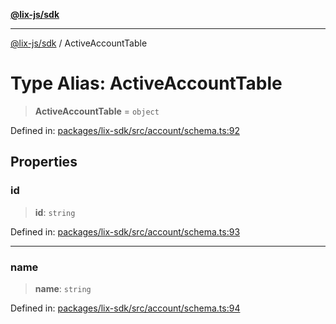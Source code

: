 [**@lix-js/sdk**](../README.md)

***

[@lix-js/sdk](../README.md) / ActiveAccountTable

# Type Alias: ActiveAccountTable

> **ActiveAccountTable** = `object`

Defined in: [packages/lix-sdk/src/account/schema.ts:92](https://github.com/opral/monorepo/blob/3bcc1f95be292671fbdc30a84e807512030f233b/packages/lix-sdk/src/account/schema.ts#L92)

## Properties

### id

> **id**: `string`

Defined in: [packages/lix-sdk/src/account/schema.ts:93](https://github.com/opral/monorepo/blob/3bcc1f95be292671fbdc30a84e807512030f233b/packages/lix-sdk/src/account/schema.ts#L93)

***

### name

> **name**: `string`

Defined in: [packages/lix-sdk/src/account/schema.ts:94](https://github.com/opral/monorepo/blob/3bcc1f95be292671fbdc30a84e807512030f233b/packages/lix-sdk/src/account/schema.ts#L94)
